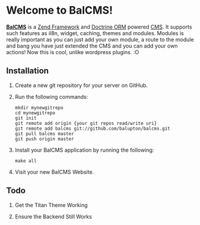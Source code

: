 Welcome to BalCMS!
==================

**[BalCMS](http://www.balupton.com/projects/balcms)** is a [Zend Framework](http://framework.zend.com/) and [Doctrine ORM](http://www.doctrine-project.org/) powered [CMS](http://en.wikipedia.org/wiki/Cms). It supports such features as il8n, widget, caching, themes and modules. Modules is really important as you can just add your own module, a route to the module and bang you have just extended the CMS and you can add your own actions! Now this is cool, unlike wordpress plugins. :O


Installation
------------------

1.	Create a new git repository for your server on GitHub.

2.	Run the following commands:
		
		mkdir mynewgitrepo
		cd mynewgitrepo
		git init
		git remote add origin {your git repos read/write uri}
		git remote add balcms git://github.com/balupton/balcms.git
		git pull balcms master
		git push origin master


2.	Install your BalCMS application by running the following:

		make all


3.	Visit your new BalCMS Website.


Todo
------------------

1.	Get the Titan Theme Working

2.	Ensure the Backend Still Works

